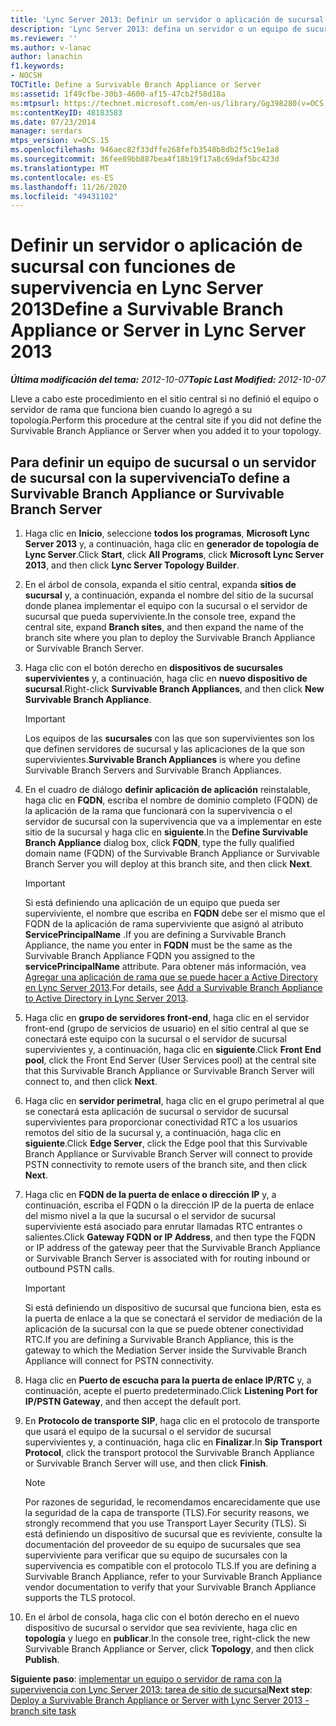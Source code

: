 ```yaml
---
title: 'Lync Server 2013: Definir un servidor o aplicación de sucursal con funciones de supervivencia'
description: 'Lync Server 2013: defina un servidor o un equipo de sucursal que sea reviviente.'
ms.reviewer: ''
ms.author: v-lanac
author: lanachin
f1.keywords:
- NOCSH
TOCTitle: Define a Survivable Branch Appliance or Server
ms:assetid: 1f49cfbe-30b3-4600-af15-47cb2f58d18a
ms:mtpsurl: https://technet.microsoft.com/en-us/library/Gg398280(v=OCS.15)
ms:contentKeyID: 48183583
ms.date: 07/23/2014
manager: serdars
mtps_version: v=OCS.15
ms.openlocfilehash: 946aec82f33dffe268fefb3548b8db2f5c19e1a8
ms.sourcegitcommit: 36fee89bb887bea4f18b19f17a8c69daf5bc423d
ms.translationtype: MT
ms.contentlocale: es-ES
ms.lasthandoff: 11/26/2020
ms.locfileid: "49431102"
---
```

# <a name="define-a-survivable-branch-appliance-or-server-in-lync-server-2013"></a><span data-ttu-id="d2058-103">Definir un servidor o aplicación de sucursal con funciones de supervivencia en Lync Server 2013</span><span class="sxs-lookup"><span data-stu-id="d2058-103">Define a Survivable Branch Appliance or Server in Lync Server 2013</span></span>

<div data-xmlns="http://www.w3.org/1999/xhtml">

<div class="topic" data-xmlns="http://www.w3.org/1999/xhtml" data-msxsl="urn:schemas-microsoft-com:xslt" data-cs="https://msdn.microsoft.com/">

<div data-asp="https://msdn2.microsoft.com/asp">



</div>

<div id="mainSection">

<div id="mainBody"><span data-ttu-id="d2058-104">

<span> </span></span><span class="sxs-lookup"><span data-stu-id="d2058-104">

<span> </span></span></span>

<span data-ttu-id="d2058-105">_**Última modificación del tema:** 2012-10-07_</span><span class="sxs-lookup"><span data-stu-id="d2058-105">_**Topic Last Modified:** 2012-10-07_</span></span>

<span data-ttu-id="d2058-106">Lleve a cabo este procedimiento en el sitio central si no definió el equipo o servidor de rama que funciona bien cuando lo agregó a su topología.</span><span class="sxs-lookup"><span data-stu-id="d2058-106">Perform this procedure at the central site if you did not define the Survivable Branch Appliance or Server when you added it to your topology.</span></span>

<div>

## <a name="to-define-a-survivable-branch-appliance-or-survivable-branch-server"></a><span data-ttu-id="d2058-107">Para definir un equipo de sucursal o un servidor de sucursal con la supervivencia</span><span class="sxs-lookup"><span data-stu-id="d2058-107">To define a Survivable Branch Appliance or Survivable Branch Server</span></span>

1.  <span data-ttu-id="d2058-108">Haga clic en **Inicio**, seleccione **todos los programas**, **Microsoft Lync Server 2013** y, a continuación, haga clic en **generador de topología de Lync Server**.</span><span class="sxs-lookup"><span data-stu-id="d2058-108">Click **Start**, click **All Programs**, click **Microsoft Lync Server 2013**, and then click **Lync Server Topology Builder**.</span></span>

2.  <span data-ttu-id="d2058-109">En el árbol de consola, expanda el sitio central, expanda **sitios de sucursal** y, a continuación, expanda el nombre del sitio de la sucursal donde planea implementar el equipo con la sucursal o el servidor de sucursal que pueda superviviente.</span><span class="sxs-lookup"><span data-stu-id="d2058-109">In the console tree, expand the central site, expand **Branch sites**, and then expand the name of the branch site where you plan to deploy the Survivable Branch Appliance or Survivable Branch Server.</span></span>

3.  <span data-ttu-id="d2058-110">Haga clic con el botón derecho en **dispositivos de sucursales supervivientes** y, a continuación, haga clic en **nuevo dispositivo de sucursal**.</span><span class="sxs-lookup"><span data-stu-id="d2058-110">Right-click **Survivable Branch Appliances**, and then click **New Survivable Branch Appliance**.</span></span>
    
    <div>
    

    > [!IMPORTANT]  
    > <span data-ttu-id="d2058-111">Los equipos de las <STRONG>sucursales</STRONG> con las que son supervivientes son los que definen servidores de sucursal y las aplicaciones de la que son supervivientes.</span><span class="sxs-lookup"><span data-stu-id="d2058-111"><STRONG>Survivable Branch Appliances</STRONG> is where you define Survivable Branch Servers and Survivable Branch Appliances.</span></span>

    
    </div>

4.  <span data-ttu-id="d2058-112">En el cuadro de diálogo **definir aplicación de aplicación** reinstalable, haga clic en **FQDN**, escriba el nombre de dominio completo (FQDN) de la aplicación de la rama que funcionará con la supervivencia o el servidor de sucursal con la supervivencia que va a implementar en este sitio de la sucursal y haga clic en **siguiente**.</span><span class="sxs-lookup"><span data-stu-id="d2058-112">In the **Define Survivable Branch Appliance** dialog box, click **FQDN**, type the fully qualified domain name (FQDN) of the Survivable Branch Appliance or Survivable Branch Server you will deploy at this branch site, and then click **Next**.</span></span>
    
    <div>
    

    > [!IMPORTANT]  
    > <span data-ttu-id="d2058-113">Si está definiendo una aplicación de un equipo que pueda ser superviviente, el nombre que escriba en <STRONG>FQDN</STRONG> debe ser el mismo que el FQDN de la aplicación de rama superviviente que asignó al atributo <STRONG>ServicePrincipalName</STRONG> .</span><span class="sxs-lookup"><span data-stu-id="d2058-113">If you are defining a Survivable Branch Appliance, the name you enter in <STRONG>FQDN</STRONG> must be the same as the Survivable Branch Appliance FQDN you assigned to the <STRONG>servicePrincipalName</STRONG> attribute.</span></span> <span data-ttu-id="d2058-114">Para obtener más información, vea <A href="lync-server-2013-add-a-survivable-branch-appliance-to-active-directory.md">Agregar una aplicación de rama que se puede hacer a Active Directory en Lync Server 2013</A>.</span><span class="sxs-lookup"><span data-stu-id="d2058-114">For details, see <A href="lync-server-2013-add-a-survivable-branch-appliance-to-active-directory.md">Add a Survivable Branch Appliance to Active Directory in Lync Server 2013</A>.</span></span>

    
    </div>

5.  <span data-ttu-id="d2058-115">Haga clic en **grupo de servidores front-end**, haga clic en el servidor front-end (grupo de servicios de usuario) en el sitio central al que se conectará este equipo con la sucursal o el servidor de sucursal supervivientes y, a continuación, haga clic en **siguiente**.</span><span class="sxs-lookup"><span data-stu-id="d2058-115">Click **Front End pool**, click the Front End Server (User Services pool) at the central site that this Survivable Branch Appliance or Survivable Branch Server will connect to, and then click **Next**.</span></span>

6.  <span data-ttu-id="d2058-116">Haga clic en **servidor perimetral**, haga clic en el grupo perimetral al que se conectará esta aplicación de sucursal o servidor de sucursal supervivientes para proporcionar conectividad RTC a los usuarios remotos del sitio de la sucursal y, a continuación, haga clic en **siguiente**.</span><span class="sxs-lookup"><span data-stu-id="d2058-116">Click **Edge Server**, click the Edge pool that this Survivable Branch Appliance or Survivable Branch Server will connect to provide PSTN connectivity to remote users of the branch site, and then click **Next**.</span></span>

7.  <span data-ttu-id="d2058-117">Haga clic en **FQDN de la puerta de enlace o dirección IP** y, a continuación, escriba el FQDN o la dirección IP de la puerta de enlace del mismo nivel a la que la sucursal o el servidor de sucursal superviviente está asociado para enrutar llamadas RTC entrantes o salientes.</span><span class="sxs-lookup"><span data-stu-id="d2058-117">Click **Gateway FQDN or IP Address**, and then type the FQDN or IP address of the gateway peer that the Survivable Branch Appliance or Survivable Branch Server is associated with for routing inbound or outbound PSTN calls.</span></span>
    
    <div>
    

    > [!IMPORTANT]  
    > <span data-ttu-id="d2058-118">Si está definiendo un dispositivo de sucursal que funciona bien, esta es la puerta de enlace a la que se conectará el servidor de mediación de la aplicación de la sucursal con la que se puede obtener conectividad RTC.</span><span class="sxs-lookup"><span data-stu-id="d2058-118">If you are defining a Survivable Branch Appliance, this is the gateway to which the Mediation Server inside the Survivable Branch Appliance will connect for PSTN connectivity.</span></span>

    
    </div>

8.  <span data-ttu-id="d2058-119">Haga clic en **Puerto de escucha para la puerta de enlace IP/RTC** y, a continuación, acepte el puerto predeterminado.</span><span class="sxs-lookup"><span data-stu-id="d2058-119">Click **Listening Port for IP/PSTN Gateway**, and then accept the default port.</span></span>

9.  <span data-ttu-id="d2058-120">En **Protocolo de transporte SIP**, haga clic en el protocolo de transporte que usará el equipo de la sucursal o el servidor de sucursal supervivientes y, a continuación, haga clic en **Finalizar**.</span><span class="sxs-lookup"><span data-stu-id="d2058-120">In **Sip Transport Protocol**, click the transport protocol the Survivable Branch Appliance or Survivable Branch Server will use, and then click **Finish**.</span></span>
    
    <div>
    

    > [!NOTE]  
    > <span data-ttu-id="d2058-121">Por razones de seguridad, le recomendamos encarecidamente que use la seguridad de la capa de transporte (TLS).</span><span class="sxs-lookup"><span data-stu-id="d2058-121">For security reasons, we strongly recommend that you use Transport Layer Security (TLS).</span></span> <span data-ttu-id="d2058-122">Si está definiendo un dispositivo de sucursal que es reviviente, consulte la documentación del proveedor de su equipo de sucursales que sea superviviente para verificar que su equipo de sucursales con la supervivencia es compatible con el protocolo TLS.</span><span class="sxs-lookup"><span data-stu-id="d2058-122">If you are defining a Survivable Branch Appliance, refer to your Survivable Branch Appliance vendor documentation to verify that your Survivable Branch Appliance supports the TLS protocol.</span></span>

    
    </div>

10. <span data-ttu-id="d2058-123">En el árbol de consola, haga clic con el botón derecho en el nuevo dispositivo de sucursal o servidor que sea reviviente, haga clic en **topología** y luego en **publicar**.</span><span class="sxs-lookup"><span data-stu-id="d2058-123">In the console tree, right-click the new Survivable Branch Appliance or Server, click **Topology**, and then click **Publish**.</span></span>

<span data-ttu-id="d2058-124">**Siguiente paso**: [implementar un equipo o servidor de rama con la supervivencia con Lync Server 2013: tarea de sitio de sucursal](lync-server-2013-deploy-a-survivable-branch-appliance-or-server-branch-site-task.md)</span><span class="sxs-lookup"><span data-stu-id="d2058-124">**Next step**: [Deploy a Survivable Branch Appliance or Server with Lync Server 2013 - branch site task](lync-server-2013-deploy-a-survivable-branch-appliance-or-server-branch-site-task.md)</span></span>

<span data-ttu-id="d2058-125"></div>

</div>

<span> </span>

</div>

</div>

</span><span class="sxs-lookup"><span data-stu-id="d2058-125"></div>

</div>

<span> </span>

</div>

</div>

</span></span></div>

